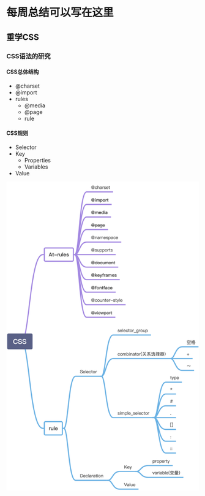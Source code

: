 # 每周总结可以写在这里

## 重学CSS

### CSS语法的研究

#### CSS总体结构
- @charset
- @import
- rules
    - @media
    - @page
    - rule

#### CSS规则
- Selector
- Key
    - Properties
    - Variables
- Value


![css脑图](./css.png)